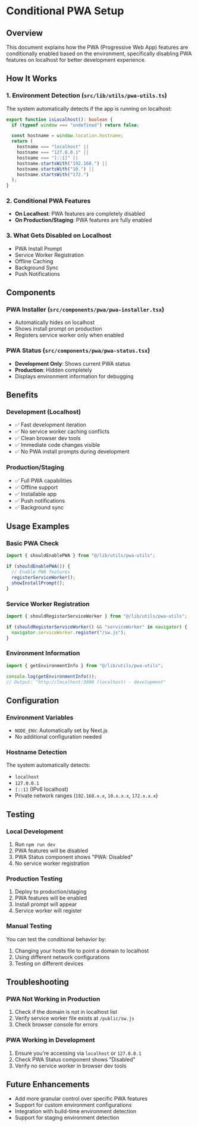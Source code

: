 # Conditional PWA Setup

## Overview

This document explains how the PWA (Progressive Web App) features are conditionally enabled based on the environment, specifically disabling PWA features on localhost for better development experience.

## How It Works

### 1. **Environment Detection** (`src/lib/utils/pwa-utils.ts`)

The system automatically detects if the app is running on localhost:

```typescript
export function isLocalhost(): boolean {
  if (typeof window === "undefined") return false;

  const hostname = window.location.hostname;
  return (
    hostname === "localhost" ||
    hostname === "127.0.0.1" ||
    hostname === "[::1]" ||
    hostname.startsWith("192.168.") ||
    hostname.startsWith("10.") ||
    hostname.startsWith("172.")
  );
}
```

### 2. **Conditional PWA Features**

- **On Localhost**: PWA features are completely disabled
- **On Production/Staging**: PWA features are fully enabled

### 3. **What Gets Disabled on Localhost**

- PWA Install Prompt
- Service Worker Registration
- Offline Caching
- Background Sync
- Push Notifications

## Components

### PWA Installer (`src/components/pwa/pwa-installer.tsx`)

- Automatically hides on localhost
- Shows install prompt on production
- Registers service worker only when enabled

### PWA Status (`src/components/pwa/pwa-status.tsx`)

- **Development Only**: Shows current PWA status
- **Production**: Hidden completely
- Displays environment information for debugging

## Benefits

### **Development (Localhost)**

- ✅ Fast development iteration
- ✅ No service worker caching conflicts
- ✅ Clean browser dev tools
- ✅ Immediate code changes visible
- ✅ No PWA install prompts during development

### **Production/Staging**

- ✅ Full PWA capabilities
- ✅ Offline support
- ✅ Installable app
- ✅ Push notifications
- ✅ Background sync

## Usage Examples

### Basic PWA Check

```typescript
import { shouldEnablePWA } from "@/lib/utils/pwa-utils";

if (shouldEnablePWA()) {
  // Enable PWA features
  registerServiceWorker();
  showInstallPrompt();
}
```

### Service Worker Registration

```typescript
import { shouldRegisterServiceWorker } from "@/lib/utils/pwa-utils";

if (shouldRegisterServiceWorker() && "serviceWorker" in navigator) {
  navigator.serviceWorker.register("/sw.js");
}
```

### Environment Information

```typescript
import { getEnvironmentInfo } from "@/lib/utils/pwa-utils";

console.log(getEnvironmentInfo());
// Output: "http://localhost:3000 (localhost) - development"
```

## Configuration

### Environment Variables

- `NODE_ENV`: Automatically set by Next.js
- No additional configuration needed

### Hostname Detection

The system automatically detects:

- `localhost`
- `127.0.0.1`
- `[::1]` (IPv6 localhost)
- Private network ranges (`192.168.x.x`, `10.x.x.x`, `172.x.x.x`)

## Testing

### Local Development

1. Run `npm run dev`
2. PWA features will be disabled
3. PWA Status component shows "PWA: Disabled"
4. No service worker registration

### Production Testing

1. Deploy to production/staging
2. PWA features will be enabled
3. Install prompt will appear
4. Service worker will register

### Manual Testing

You can test the conditional behavior by:

1. Changing your hosts file to point a domain to localhost
2. Using different network configurations
3. Testing on different devices

## Troubleshooting

### PWA Not Working in Production

1. Check if the domain is not in localhost list
2. Verify service worker file exists at `/public/sw.js`
3. Check browser console for errors

### PWA Working in Development

1. Ensure you're accessing via `localhost` or `127.0.0.1`
2. Check PWA Status component shows "Disabled"
3. Verify no service worker in browser dev tools

## Future Enhancements

- Add more granular control over specific PWA features
- Support for custom environment configurations
- Integration with build-time environment detection
- Support for staging environment detection
